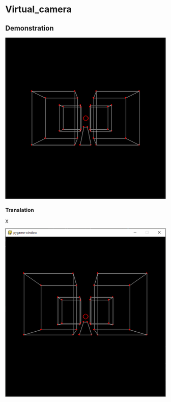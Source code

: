 # Virtual_camera

## Demonstration

![basic movement](./animation.gif)

### Translation

X

![X translation](./translation_x.gif)
